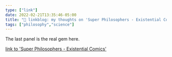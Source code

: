 ```yaml
---
type: ["link"]
date: 2022-02-21T13:35:46-05:00
title: "🔗 linkblog: my thoughts on 'Super Philosophers - Existential Comics'"
tags: ["philosophy","science"]
---
```

The last panel is the real gem here.
 
[link to 'Super Philosophers - Existential Comics'](https://existentialcomics.com/comic/434)
